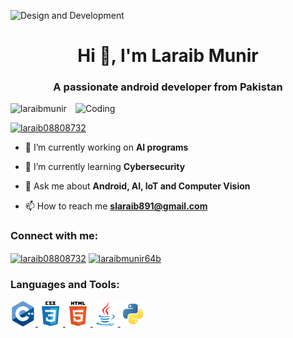 ![Design and Development](https://technocation.pk/wp-content/uploads/2022/10/android-development-768x284.jpg)
<h1 align="center">Hi 👋, I'm Laraib Munir</h1>
<h3 align="center">A passionate android developer from Pakistan</h3>
<img align="right" alt="Coding" width="400" src="https://camo.githubusercontent.com/374987f773148e46b1851b9e3bc4bf71b182562dd002620ef3e4263cb3997130/68747470733a2f2f6d69726f2e6d656469756d2e636f6d2f6d61782f3837352f312a7164415731546a434e353768316c6275757a766368672e676966">

<p align="left"> <img src="https://komarev.com/ghpvc/?username=laraibmunir&label=Profile%20views&color=0e75b6&style=flat" alt="laraibmunir" /> </p>

<p align="left"> <a href="https://twitter.com/laraib08808732" target="blank"><img src="https://img.shields.io/twitter/follow/laraib08808732?logo=twitter&style=for-the-badge" alt="laraib08808732" /></a> </p>

- 🔭 I’m currently working on **AI programs**

- 🌱 I’m currently learning **Cybersecurity**

- 💬 Ask me about **Android, AI, IoT and Computer Vision**

- 📫 How to reach me **slaraib891@gmail.com**

<h3 align="left">Connect with me:</h3>
<p align="left">
<a href="https://twitter.com/laraib08808732" target="blank"><img align="center" src="https://raw.githubusercontent.com/rahuldkjain/github-profile-readme-generator/master/src/images/icons/Social/twitter.svg" alt="laraib08808732" height="30" width="40" /></a>
<a href="https://linkedin.com/in/laraibmunir64b" target="blank"><img align="center" src="https://raw.githubusercontent.com/rahuldkjain/github-profile-readme-generator/master/src/images/icons/Social/linked-in-alt.svg" alt="laraibmunir64b" height="30" width="40" /></a>
</p>

<h3 align="left">Languages and Tools:</h3>
<p align="left"> <a href="https://www.w3schools.com/cpp/" target="_blank" rel="noreferrer"> <img src="https://raw.githubusercontent.com/devicons/devicon/master/icons/cplusplus/cplusplus-original.svg" alt="cplusplus" width="40" height="40"/> </a> <a href="https://www.w3schools.com/css/" target="_blank" rel="noreferrer"> <img src="https://raw.githubusercontent.com/devicons/devicon/master/icons/css3/css3-original-wordmark.svg" alt="css3" width="40" height="40"/> </a> <a href="https://www.w3.org/html/" target="_blank" rel="noreferrer"> <img src="https://raw.githubusercontent.com/devicons/devicon/master/icons/html5/html5-original-wordmark.svg" alt="html5" width="40" height="40"/> </a> <a href="https://www.java.com" target="_blank" rel="noreferrer"> <img src="https://raw.githubusercontent.com/devicons/devicon/master/icons/java/java-original.svg" alt="java" width="40" height="40"/> </a> <a href="https://www.python.org" target="_blank" rel="noreferrer"> <img src="https://raw.githubusercontent.com/devicons/devicon/master/icons/python/python-original.svg" alt="python" width="40" height="40"/> </a> </p>










